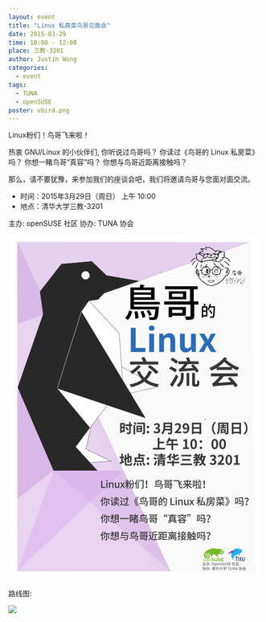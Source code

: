 ```yaml
---
layout: event
title: "Linux 私房菜鸟哥见面会"
date: 2015-03-29
time: 10:00 - 12:00
place: 三教-3201
author: Justin Wong
categories:
  - event
tags:
  - TUNA
  - openSUSE
poster: vbird.png
---
```


Linux粉们！鸟哥飞来啦！

热衷 GNU/Linux 的小伙伴们,
你听说过鸟哥吗？
你读过《鸟哥的 Linux 私房菜》吗？
你想一睹鸟哥“真容”吗？
你想与鸟哥近距离接触吗？

<!--more-->

那么，请不要犹豫，来参加我们的座谈会吧，我们将邀请鸟哥与您面对面交流。

- 时间：2015年3月29日（周日） 上午 10:00
- 地点：清华大学三教-3201

主办: openSUSE 社区
协办: TUNA 协会

<!--more-->

![](/assets/img/events/vbird.png)


路线图:

![](/assets/img/events/map_vbird.png)

